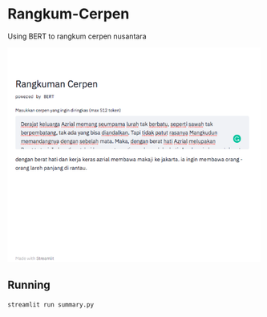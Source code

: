 # Rangkum-Cerpen
Using BERT to rangkum cerpen nusantara

![example](sample.png)

## Running

`streamlit run summary.py`
